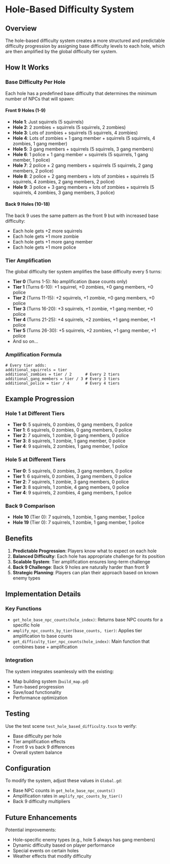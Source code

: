 # Hole-Based Difficulty System

## Overview

The hole-based difficulty system creates a more structured and predictable difficulty progression by assigning base difficulty levels to each hole, which are then amplified by the global difficulty tier system.

## How It Works

### Base Difficulty Per Hole

Each hole has a predefined base difficulty that determines the minimum number of NPCs that will spawn:

#### Front 9 Holes (1-9)
- **Hole 1**: Just squirrels (5 squirrels)
- **Hole 2**: 2 zombies + squirrels (5 squirrels, 2 zombies)
- **Hole 3**: Lots of zombies + squirrels (5 squirrels, 4 zombies)
- **Hole 4**: Lots of zombies + 1 gang member + squirrels (5 squirrels, 4 zombies, 1 gang member)
- **Hole 5**: 3 gang members + squirrels (5 squirrels, 3 gang members)
- **Hole 6**: 1 police + 1 gang member + squirrels (5 squirrels, 1 gang member, 1 police)
- **Hole 7**: 2 police + 2 gang members + squirrels (5 squirrels, 2 gang members, 2 police)
- **Hole 8**: 2 police + 2 gang members + lots of zombies + squirrels (5 squirrels, 4 zombies, 2 gang members, 2 police)
- **Hole 9**: 3 police + 3 gang members + lots of zombies + squirrels (5 squirrels, 4 zombies, 3 gang members, 3 police)

#### Back 9 Holes (10-18)
The back 9 uses the same pattern as the front 9 but with increased base difficulty:
- Each hole gets +2 more squirrels
- Each hole gets +1 more zombie
- Each hole gets +1 more gang member
- Each hole gets +1 more police

### Tier Amplification

The global difficulty tier system amplifies the base difficulty every 5 turns:

- **Tier 0** (Turns 1-5): No amplification (base counts only)
- **Tier 1** (Turns 6-10): +1 squirrel, +0 zombies, +0 gang members, +0 police
- **Tier 2** (Turns 11-15): +2 squirrels, +1 zombie, +0 gang members, +0 police
- **Tier 3** (Turns 16-20): +3 squirrels, +1 zombie, +1 gang member, +0 police
- **Tier 4** (Turns 21-25): +4 squirrels, +2 zombies, +1 gang member, +1 police
- **Tier 5** (Turns 26-30): +5 squirrels, +2 zombies, +1 gang member, +1 police
- And so on...

### Amplification Formula

```gdscript
# Every tier adds:
additional_squirrels = tier
additional_zombies = tier / 2      # Every 2 tiers
additional_gang_members = tier / 3 # Every 3 tiers  
additional_police = tier / 4       # Every 4 tiers
```

## Example Progression

### Hole 1 at Different Tiers
- **Tier 0**: 5 squirrels, 0 zombies, 0 gang members, 0 police
- **Tier 1**: 6 squirrels, 0 zombies, 0 gang members, 0 police
- **Tier 2**: 7 squirrels, 1 zombie, 0 gang members, 0 police
- **Tier 3**: 8 squirrels, 1 zombie, 1 gang member, 0 police
- **Tier 4**: 9 squirrels, 2 zombies, 1 gang member, 1 police

### Hole 5 at Different Tiers
- **Tier 0**: 5 squirrels, 0 zombies, 3 gang members, 0 police
- **Tier 1**: 6 squirrels, 0 zombies, 3 gang members, 0 police
- **Tier 2**: 7 squirrels, 1 zombie, 3 gang members, 0 police
- **Tier 3**: 8 squirrels, 1 zombie, 4 gang members, 0 police
- **Tier 4**: 9 squirrels, 2 zombies, 4 gang members, 1 police

### Back 9 Comparison
- **Hole 10** (Tier 0): 7 squirrels, 1 zombie, 1 gang member, 1 police
- **Hole 19** (Tier 0): 7 squirrels, 1 zombie, 1 gang member, 1 police

## Benefits

1. **Predictable Progression**: Players know what to expect on each hole
2. **Balanced Difficulty**: Each hole has appropriate challenge for its position
3. **Scalable System**: Tier amplification ensures long-term challenge
4. **Back 9 Challenge**: Back 9 holes are naturally harder than front 9
5. **Strategic Planning**: Players can plan their approach based on known enemy types

## Implementation Details

### Key Functions

- `get_hole_base_npc_counts(hole_index)`: Returns base NPC counts for a specific hole
- `amplify_npc_counts_by_tier(base_counts, tier)`: Applies tier amplification to base counts
- `get_difficulty_tier_npc_counts(hole_index)`: Main function that combines base + amplification

### Integration

The system integrates seamlessly with the existing:
- Map building system (`build_map.gd`)
- Turn-based progression
- Save/load functionality
- Performance optimization

## Testing

Use the test scene `test_hole_based_difficulty.tscn` to verify:
- Base difficulty per hole
- Tier amplification effects
- Front 9 vs back 9 differences
- Overall system balance

## Configuration

To modify the system, adjust these values in `Global.gd`:
- Base NPC counts in `get_hole_base_npc_counts()`
- Amplification rates in `amplify_npc_counts_by_tier()`
- Back 9 difficulty multipliers

## Future Enhancements

Potential improvements:
- Hole-specific enemy types (e.g., hole 5 always has gang members)
- Dynamic difficulty based on player performance
- Special events on certain holes
- Weather effects that modify difficulty 